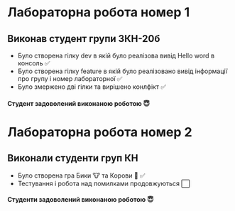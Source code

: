 # Лабораторна робота номер 1
## Виконав студент групи 3КН-20б
* Було створена гілку dev в якій було реалізова вивід Hello word в консоль :white_check_mark:
* Було створена гілку feature в якій було реалізовано вивід інформації про групу і номер лабораторної :white_check_mark:
* Було змержено дві гілки та вирішено конлфікт :white_check_mark:

#### Студент задоволений виконаною роботою :innocent:
# Лабораторна робота номер 2
## Виконали студенти груп КН
* Було створена гра Бики :cow: та Корови :cow2: :white_check_mark:
* Тестування і робота над помилками продовжуються :white_large_square:

#### Студенти задоволений виконаною роботою :innocent:
